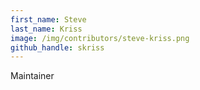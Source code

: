 ```yaml
---
first_name: Steve
last_name: Kriss
image: /img/contributors/steve-kriss.png
github_handle: skriss
---
```

Maintainer
